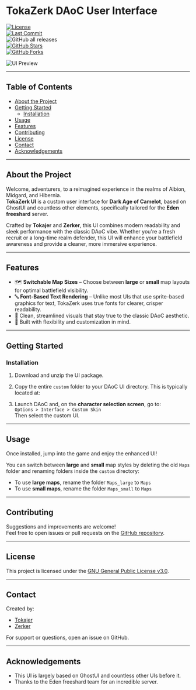 # TokaZerk DAoC User Interface
[![License](https://img.shields.io/badge/License-GPLv3-blue.svg)](LICENSE)  
[![Last Commit](https://img.shields.io/github/last-commit/tokajer/TokaZerkUI)](https://github.com/tokajer/TokaZerkUI/commits/main)  
![GitHub all releases](https://img.shields.io/github/downloads/tokajer/TokaZerkUI/total?label=Downloads+Total)  
[![GitHub Stars](https://img.shields.io/github/stars/tokajer/TokaZerkUI)](https://github.com/tokajer/TokaZerkUI/stargazers)  
[![GitHub Forks](https://img.shields.io/github/forks/tokajer/TokaZerkUI)](https://github.com/tokajer/TokaZerkUI/network/members)  

![UI Preview](https://i.imgur.com/dufN7RN.png)

---

## Table of Contents

- [About the Project](#about-the-project)
- [Getting Started](#getting-started)
  - [Installation](#installation)
- [Usage](#usage)
- [Features](#features)
- [Contributing](#contributing)
- [License](#license)
- [Contact](#contact)
- [Acknowledgements](#acknowledgements)

---

## About the Project

Welcome, adventurers, to a reimagined experience in the realms of Albion, Midgard, and Hibernia.  
**TokaZerk UI** is a custom user interface for **Dark Age of Camelot**, based on GhostUI and countless other elements, specifically tailored for the **Eden freeshard** server.

Crafted by **Tokajer** and **Zerker**, this UI combines modern readability and sleek performance with the classic DAoC vibe. Whether you're a fresh recruit or a long-time realm defender, this UI will enhance your battlefield awareness and provide a cleaner, more immersive experience.

---

## Features

- 🗺️ **Switchable Map Sizes** – Choose between **large** or **small** map layouts for optimal battlefield visibility.
- 🔤 **Font-Based Text Rendering** – Unlike most UIs that use sprite-based graphics for text, TokaZerk uses true fonts for clearer, crisper readability.
- 🎨 Clean, streamlined visuals that stay true to the classic DAoC aesthetic.
- 🔧 Built with flexibility and customization in mind.

---

## Getting Started

### Installation

1. Download and unzip the UI package.
2. Copy the entire `custom` folder to your DAoC UI directory. This is typically located at:


3. Launch DAoC and, on the **character selection screen**, go to:  
`Options > Interface > Custom Skin`  
Then select the custom UI.

---

## Usage

Once installed, jump into the game and enjoy the enhanced UI!

You can switch between **large** and **small** map styles by deleting the old `Maps` folder and renaming folders inside the `custom` directory:

- To use **large maps**, rename the folder `Maps_large` to `Maps`
- To use **small maps**, rename the folder `Maps_small` to `Maps`

---

## Contributing

Suggestions and improvements are welcome!  
Feel free to open issues or pull requests on the [GitHub repository](https://github.com/yourusername/tokazerk-daoc-ui).

---

## License

This project is licensed under the [GNU General Public License v3.0](LICENSE).

---

## Contact

Created by:
- [Tokajer](https://github.com/tokajer)
- [Zerker](https://github.com/zerker)

For support or questions, open an issue on GitHub.

---

## Acknowledgements

- This UI is largely based on GhostUI and countless other UIs before it.
- Thanks to the Eden freeshard team for an incredible server.
